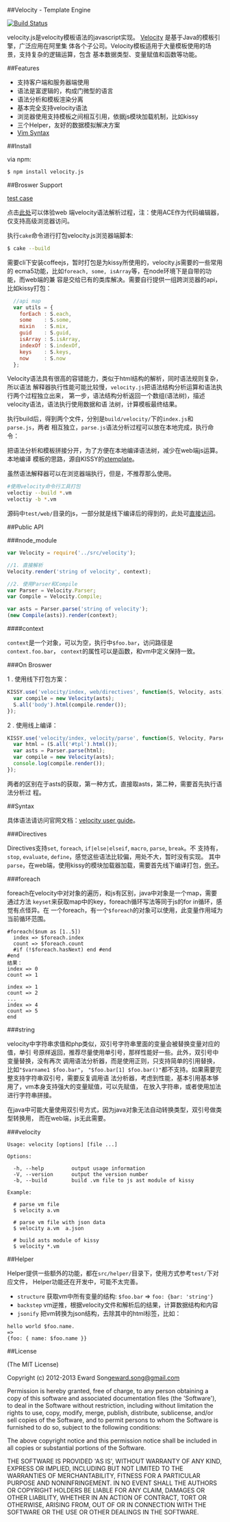 ##Velocity - Template Engine

[![Build Status](https://secure.travis-ci.org/shepherdwind/velocity.js.png)](https://travis-ci.org/shepherdwind/velocity.js)

velocity.js是velocity模板语法的javascript实现。
[Velocity](http://velocity.apache.org/) 是基于Java的模板引擎，广泛应用在阿里集
体各个子公司。Velocity模板适用于大量模板使用的场景，支持复杂的逻辑运算，包含
基本数据类型、变量赋值和函数等功能。


##Features

- 支持客户端和服务器端使用
- 语法是富逻辑的，构成门微型的语言
- 语法分析和模板渲染分离
- 基本完全支持velocity语法
- 浏览器使用支持模板之间相互引用，依据js模块加载机制，比如kissy
- 三个Helper，友好的数据模拟解决方案
- [Vim Syntax](https://github.com/shepherdwind/vim-velocity)

##Install

via npm:

```bash
$ npm install velocity.js
```

##Broswer Support

[test case](http://git.shepherdwind.com/velocity.js/runner/tests.html)

点击[此处](http://git.shepherdwind.com/velocity.js/try/index.html)可以体验web
端velocity语法解析过程，注：使用ACE作为代码编辑器，仅支持高级浏览器访问。

执行`cake`命令进行打包velocity.js浏览器端脚本:

```bash
$ cake --build
```

需要cli下安装coffeejs，暂时打包是为kissy所使用的，velocity.js需要的一些常用的
ecma5功能，比如`foreach, some, isArray`等，在node环境下是自带的功能，而web端的兼
容是交给已有的类库解决。需要自行提供一组跨浏览器的api，比如kissy打包：

```js
  //api map
  var utils = {
    forEach : S.each,
    some    : S.some,
    mixin   : S.mix,
    guid    : S.guid,
    isArray : S.isArray,
    indexOf : S.indexOf,
    keys    : S.keys,
    now     : S.now
  };

```

Velocity语法具有很高的容错能力，类似于html结构的解析，同时语法规则复杂，所以语法
解释器执行性能可能比较慢，`velocity.js`把语法结构分析运算和语法执行两个过程独立出来，
第一步，语法结构分析返回一个数组(语法树)，描述velocity语法，语法执行使用数据和语
法树，计算模板最终结果。

执行build后，得到两个文件，分别是`build/velocity/`下的`index.js`和`parse.js`，两者
相互独立，`parse.js`语法分析过程可以放在本地完成，执行命令：

把语法分析和模板拼接分开，为了方便在本地编译语法树，减少在web端js运算。本地编译
模板的思路，源自KISSY的[xtemplate](http://docs.kissyui.com/docs/html/api/component/xtemplate/)。

虽然语法解释器可以在浏览器端执行，但是，不推荐那么使用。

```bash
#使用velocity命令行工具打包
veloctiy --build *.vm
veloctiy -b *.vm
```

源码中`test/web/`目录的js，一部分就是线下编译后的得到的，此处可[直接访问](http://git.shepherdwind.com/velocity.js/web/index.html)。

##Public API

###node_module

```js
var Velocity = require('../src/velocity');

//1. 直接解析
Velocity.render('string of velocity', context);

//2. 使用Parser和Compile
var Parser = Velocity.Parser;
var Compile = Velocity.Compile;

var asts = Parser.parse('string of velocity');
(new Compile(asts)).render(context);
```
####context

`context`是一个对象，可以为空，执行中`$foo.bar`，访问路径是`context.foo.bar`，
`context`的属性可以是函数，和vm中定义保持一致。

###On Broswer

1 . 使用线下打包方案：

```js
KISSY.use('velocity/index, web/directives', function(S, Velocity, asts){
  var compile = new Velocity(asts);
  S.all('body').html(compile.render());
});
```

2 . 使用线上编译：

```js
KISSY.use('velocity/index, velocity/parse', function(S, Velocity, Parser){
  var html = (S.all('#tpl').html());
  var asts = Parser.parse(html);
  var compile = new Velocity(asts);
  console.log(compile.render());
});
```

两者的区别在于asts的获取，第一种方式，直接取asts，第二种，需要首先执行语法分析过
程。

##Syntax

具体语法请访问官网文档：[velocity user guide](http://velocity.apache.org/engine/devel/user-guide.html)。

###Directives

Directives支持`set`, `foreach`, `if|else|elseif`, `macro`, `parse`, `break`。不
支持有，`stop`, `evaluate`, `define`，感觉这些语法比较偏，用处不大，暂时没有实现。
其中`parse`，在web端，使用kissy的模块加载器加载，需要首先线下编译打包，[例子](http://git.shepherdwind.com/velocity.js/web/index.html)。

###foreach

foreach在velocity中对对象的遍历，和js有区别，java中对象是一个map，需要通过方法
`keyset`来获取map中的key，foreach循环写法等同于js的for in循环，感觉有点怪异。在
一个foreach，有一个`$foreach`的对象可以使用，此变量作用域为当前循环范围。

```
#foreach($num as [1..5])
  index => $foreach.index 
  count => $foreach.count
  #if (!$foreach.hasNext) end #end
#end
结果：
index => 0
count => 1

index => 1
count => 2
...
index => 4
count => 5
end
```

###string

velocity中字符串求值和php类似，双引号字符串里面的变量会被替换变量对应的值，单引
号原样返回，推荐尽量使用单引号，那样性能好一些。此外，双引号中变量替换，没有再次
调用语法分析器，而是使用正则，只支持简单的引用替换，比如`"$varname1 $foo.bar"`，
`"$foo.bar[1] $foo.bar()"`都不支持。如果需要完整支持字符串双引号，需要反复调用语
法分析器，考虑到性能，基本引用基本够用了，vm本身支持强大的变量赋值，可以先赋值，
在放入字符串，或者使用加法进行字符串拼接。

在java中可能大量使用双引号方式，因为java对象无法自动转换类型，双引号做类型转换用，
而在web端，js无此需要。

###velocity

```
Usage: velocity [options] [file ...]

Options:

  -h, --help         output usage information
  -V, --version      output the version number
  -b, --build        build .vm file to js ast module of kissy

Example:

  # parse vm file
  $ velocity a.vm 

  # parse vm file with json data
  $ velocity a.vm  a.json

  # build asts module of kissy
  $ velocity *.vm
```

##Helper

Helper提供一些额外的功能，都在`src/helper/`目录下，使用方式参考`test/`下对应文件，
Helper功能还在开发中，可能不太完善。

- `structure` 获取vm中所有变量的结构: `$foo.bar` => `foo: {bar: 'string'}`
- `backstep` vm逆推，根据velocity文件和解析后的结果，计算数据结构和内容
- `jsonify` 把vm转换为json结构，去除其中的html标签，比如：

```
hello world $foo.name.
=>
{foo: { name: $foo.name }}
```

##License

(The MIT License)

Copyright (c) 2012-2013 Eward Song<eward.song@gmail.com>

Permission is hereby granted, free of charge, to any person obtaining a copy of
this software and associated documentation files (the 'Software'), to deal in
the Software without restriction, including without limitation the rights to
use, copy, modify, merge, publish, distribute, sublicense, and/or sell copies of
the Software, and to permit persons to whom the Software is furnished to do so,
subject to the following conditions:

The above copyright notice and this permission notice shall be included in all
copies or substantial portions of the Software.

THE SOFTWARE IS PROVIDED 'AS IS', WITHOUT WARRANTY OF ANY KIND, EXPRESS OR
IMPLIED, INCLUDING BUT NOT LIMITED TO THE WARRANTIES OF MERCHANTABILITY, FITNESS
FOR A PARTICULAR PURPOSE AND NONINFRINGEMENT. IN NO EVENT SHALL THE AUTHORS OR
COPYRIGHT HOLDERS BE LIABLE FOR ANY CLAIM, DAMAGES OR OTHER LIABILITY, WHETHER
IN AN ACTION OF CONTRACT, TORT OR OTHERWISE, ARISING FROM, OUT OF OR IN
CONNECTION WITH THE SOFTWARE OR THE USE OR OTHER DEALINGS IN THE SOFTWARE.
